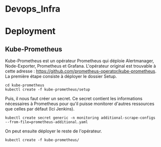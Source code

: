 # Devops_Infra

# Deployment

## Kube-Prometheus

Kube-Prometheus est un opérateur Prometheus qui déploie Alertmanager, Node-Exporter, Prometheus et Grafana. L'opérateur original est trouvable à cette adresse : https://github.com/prometheus-operator/kube-prometheus.
La première étape consiste à déployer le dossier Setup.

```
cd kube-prometheus
kubectl create -f kube-prometheus/setup
```

Puis, il nous faut créer un secret. Ce secret contient les informations nécessaires à Prometheus pour qu'il puisse monitorer d'autres ressources que celles par défaut (Ici Jenkins). 

```
kubectl create secret generic -n monitoring additional-scrape-configs --from-file=prometheus-additional.yaml
```
On peut ensuite déployer le reste de l'opérateur.

```
kubectl create -f kube-prometheus/
```
